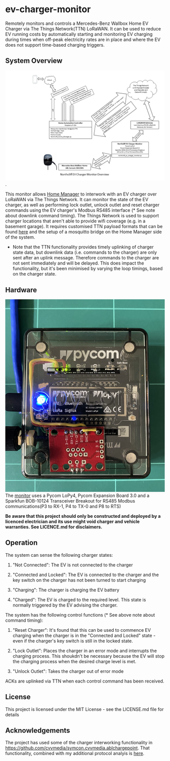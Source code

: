 # ev-charger-monitor
Remotely monitors and controls a Mercedes-Benz Wallbox Home EV Charger via The Things Network(TTN) LoRaWAN. It can be used to reduce EV running costs by automatically starting and monitoring EV charging during times when off-peak electricity rates are in place and where the EV does not support time-based charging triggers.

## System Overview
![System Overview](https://github.com/roscoe81/ev-charger-monitor/blob/main/Documentation/Northcliff%20EV%20Charger%20Monitor%20Overview.png).

This monitor allows [Home Manager](https://github.com/roscoe81/Home-Manager) to interwork with an EV charger over LoRaWAN via The Things Network. It can monitor the state of the EV charger, as well as performing lock outlet, unlock outlet and reset charger commands using the EV charger's Modbus RS485 interface (* See note about downlink command timing). The Things Network is used to support charger locations that aren't able to provide wifi coverage (e.g. in a basement garage). It requires customised TTN payload formats that can be found [here](https://github.com/roscoe81/ev-charger-monitor/tree/main/TTN%20Payload%20Formats) and the setup of a mosquitto bridge on the Home Manager side of the system.

* Note that the TTN functionality provides timely uplinking of charger state data, but downlink data (i.e. commands to the charger) are only sent after an uplink message. Therefore commands to the charger are not sent immediately and will be delayed. This does impact the functionality, but it's been minimised by varying the loop timings, based on the charger state.

## Hardware
![Hardware](https://github.com/roscoe81/ev-charger-monitor/blob/main/Photos/IMG_5237.jpg)
The [monitor](https://github.com/roscoe81/ev-charger-monitor/tree/main/Photos) uses a Pycom LoPy4, Pycom Expansion Board 3.0 and a Sparkfun BOB-10124 Transceiver Breakout for RS485 Modbus communications(P3 to RX-1, P4 to TX-0 and P8 to RTS)

**Be aware that this project should only be constructed and deployed by a licenced electrician and its use might void charger and vehicle warranties. See LICENCE.md for disclaimers.**

## Operation
The system can sense the following charger states:

1. "Not Connected": The EV is not connected to the charger

2. "Connected and Locked": The EV is connected to the charger and the key switch on the charger has not been turned to start charging

3. "Charging": The charger is charging the EV battery

4. "Charged": The EV is charged to the required level. This state is normally triggered by the EV advising the charger.

The system has the following control functions (* See above note about command timing):

1. "Reset Charger": It's found that this can be used to commence EV charging when the charger is in the "Connected and Locked" state - even if the charger's key switch is still in the locked state.

2. "Lock Outlet": Places the charger in an error mode and interrupts the charging process. This shoukdn't be necessary because the EV will stop the charging process when the desired charge level is met.

3. "Unlock Outlet": Takes the charger out of error mode

ACKs are uplinked via TTN when each control command has been received.

## License
This project is licensed under the MIT License - see the LICENSE.md file for details

## Acknowledgements
The project has used some of the charger interworking functionality in https://github.com/cvvmedia/symcon.cvvmedia.ablchargepoint. That functionality, combined with my additional protocol analyis is [here](https://github.com/roscoe81/ev-charger-monitor/blob/main/Documentation/Charger%20Protocol.pdf).



